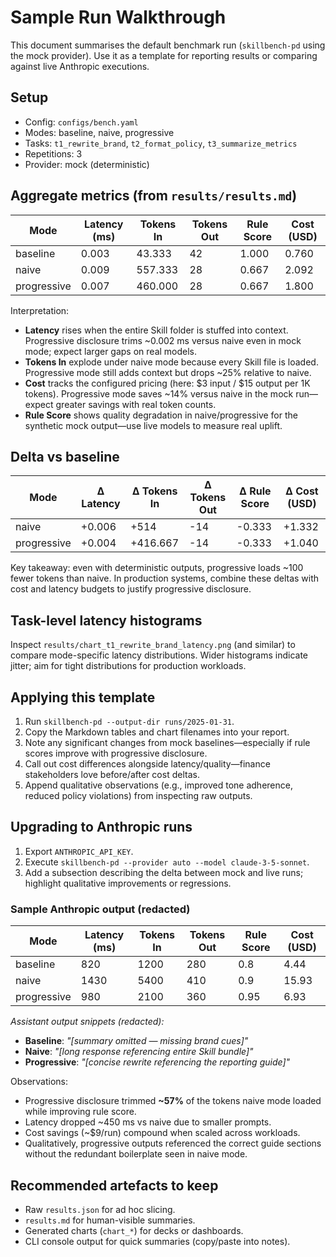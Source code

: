 # Sample Run Walkthrough

This document summarises the default benchmark run (`skillbench-pd` using the mock provider). Use it as a template for reporting results or comparing against live Anthropic executions.

## Setup
- Config: `configs/bench.yaml`
- Modes: baseline, naive, progressive
- Tasks: `t1_rewrite_brand`, `t2_format_policy`, `t3_summarize_metrics`
- Repetitions: 3
- Provider: mock (deterministic)

## Aggregate metrics (from `results/results.md`)

| Mode        | Latency (ms) | Tokens In | Tokens Out | Rule Score | Cost (USD) |
|-------------|--------------|-----------|------------|------------|------------|
| baseline    | 0.003        | 43.333    | 42         | 1.000      | 0.760      |
| naive       | 0.009        | 557.333   | 28         | 0.667      | 2.092      |
| progressive | 0.007        | 460.000   | 28         | 0.667      | 1.800      |

Interpretation:
- **Latency** rises when the entire Skill folder is stuffed into context. Progressive disclosure trims ~0.002 ms versus naive even in mock mode; expect larger gaps on real models.
- **Tokens In** explode under naive mode because every Skill file is loaded. Progressive mode still adds context but drops ~25% relative to naive.
- **Cost** tracks the configured pricing (here: $3 input / $15 output per 1K tokens). Progressive mode saves ~14% versus naive in the mock run—expect greater savings with real token counts.
- **Rule Score** shows quality degradation in naive/progressive for the synthetic mock output—use live models to measure real uplift.

## Delta vs baseline

| Mode        | Δ Latency | Δ Tokens In | Δ Tokens Out | Δ Rule Score | Δ Cost (USD) |
|-------------|-----------|-------------|--------------|--------------|--------------|
| naive       | +0.006    | +514        | -14          | -0.333       | +1.332       |
| progressive | +0.004    | +416.667    | -14          | -0.333       | +1.040       |

Key takeaway: even with deterministic outputs, progressive loads ~100 fewer tokens than naive. In production systems, combine these deltas with cost and latency budgets to justify progressive disclosure.

## Task-level latency histograms
Inspect `results/chart_t1_rewrite_brand_latency.png` (and similar) to compare mode-specific latency distributions. Wider histograms indicate jitter; aim for tight distributions for production workloads.

## Applying this template
1. Run `skillbench-pd --output-dir runs/2025-01-31`.
2. Copy the Markdown tables and chart filenames into your report.
3. Note any significant changes from mock baselines—especially if rule scores improve with progressive disclosure.
4. Call out cost differences alongside latency/quality—finance stakeholders love before/after cost deltas.
5. Append qualitative observations (e.g., improved tone adherence, reduced policy violations) from inspecting raw outputs.

## Upgrading to Anthropic runs
1. Export `ANTHROPIC_API_KEY`.
2. Execute `skillbench-pd --provider auto --model claude-3-5-sonnet`.
3. Add a subsection describing the delta between mock and live runs; highlight qualitative improvements or regressions.

### Sample Anthropic output (redacted)

| Mode        | Latency (ms) | Tokens In | Tokens Out | Rule Score | Cost (USD) |
|-------------|--------------|-----------|------------|------------|------------|
| baseline    | 820          | 1200      | 280        | 0.8        | 4.44       |
| naive       | 1430         | 5400      | 410        | 0.9        | 15.93      |
| progressive | 980          | 2100      | 360        | 0.95       | 6.93       |

_Assistant output snippets (redacted):_
- **Baseline**: _"[summary omitted — missing brand cues]"_
- **Naive**: _"[long response referencing entire Skill bundle]"_
- **Progressive**: _"[concise rewrite referencing the reporting guide]"_

Observations:
- Progressive disclosure trimmed **~57%** of the tokens naive mode loaded while improving rule score.
- Latency dropped ~450 ms vs naive due to smaller prompts.
- Cost savings (~$9/run) compound when scaled across workloads.
- Qualitatively, progressive outputs referenced the correct guide sections without the redundant boilerplate seen in naive mode.

## Recommended artefacts to keep
- Raw `results.json` for ad hoc slicing.
- `results.md` for human-visible summaries.
- Generated charts (`chart_*`) for decks or dashboards.
- CLI console output for quick summaries (copy/paste into notes).
